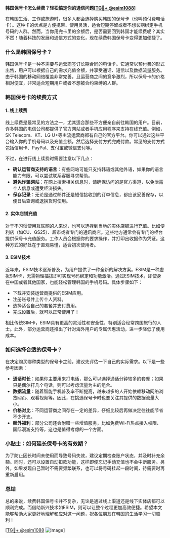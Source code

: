 **韩国保号卡怎么续费？轻松搞定你的通信问题[[TG💪+ @esim1088](https://t.me/s/esim1088)]**

在韩国生活、工作或旅游时，很多人都会选择购买韩国的保号卡（也叫预付费电话卡）。这种卡的优点是方便携带、使用灵活，适合短期停留或者不想长期绑定手机号码的人群。然而，当你用完卡里的余额后，是否需要回到韩国才能续费呢？其实不然！随着科技的发展和通信方式的变化，现在续费韩国保号卡变得更加便捷了。

### 什么是韩国保号卡？

韩国保号卡是一种不需要与运营商签订长期合同的电话卡。它通常以预付费的形式出售，用户可以根据自己的需求充值金额，并享受通话、短信以及数据流量服务。由于韩国的移动网络覆盖非常完善，且运营商之间的竞争激烈，所以保号卡的价格相对便宜，非常适合短期用户或者不想被合约束缚的人群。

### 韩国保号卡的续费方式

#### 1. 线上续费
线上续费是最常见的方法之一，尤其适合那些不方便亲自前往韩国的用户。目前，许多韩国的电信公司都提供了官方网站或者手机应用程序来支持在线充值。例如，SK Telecom、KT、LG U+等主流运营商都有自己的官方平台。你可以通过这些平台输入你的手机号码以及充值金额，然后选择支付方式完成付款。常见的支付方式包括信用卡、PayPal、支付宝或微信支付等。

不过，在进行线上续费时需要注意以下几点：
- **确认运营商支持的语言**：有些网站可能只支持韩语或其他外语，如果你的语言能力有限，可以尝试联系客服寻求帮助。
- **避免诈骗网站**：在网上搜索相关信息时，请确保访问的是官方渠道，以免泄露个人信息或遭受经济损失。
- **保存记录**：无论是通过邮件还是短信接收到的订单信息，都应该妥善保存，以便日后查询或退换货时使用。

#### 2. 实体店铺充值
对于不习惯使用互联网的人来说，也可以选择到当地的实体店铺进行充值。比如便利店（如CU、GS25）、超市或者专门的通讯商店。这些地方通常会有专门的柜台提供保号卡充值服务。工作人员会根据你的要求操作，并打印出收据作为凭证。这种方式的好处在于直观易懂，适合初次使用者。

#### 3. ESIM技术
近年来，ESIM技术逐渐普及，为用户提供了一种全新的解决方案。ESIM是一种虚拟SIM卡，无需物理插拔即可实现号码绑定和功能激活。通过ESIM技术，即使身在中国或者其他国家，也能轻松管理韩国的手机号码。具体步骤如下：
- 下载并安装运营商提供的ESIM应用。
- 注册账号并上传个人资料。
- 选择适合自己的套餐并支付费用。
- 完成设置后，就可以正常使用了！

相比传统SIM卡，ESIM具有更高的灵活性和安全性，特别适合经常跨国旅行的人士。此外，部分运营商还推出了针对海外用户的专属优惠活动，进一步降低了使用成本。

### 如何选择合适的保号卡？

在决定购买哪种类型的保号卡之前，建议先评估一下自己的实际需求。以下是一些参考因素：

- **通话时长**：如果你主要用来打电话，那么可以选择通话分钟较多的套餐；如果只是偶尔打几个电话，则可以考虑流量为主的组合。
- **数据流量**：随着智能手机普及率不断提高，越来越多的人开始依赖移动网络浏览网页、观看视频等。因此，在挑选保号卡时也要关注其提供的数据流量大小。
- **价格对比**：不同运营商之间存在一定的差异，仔细比较后再做决定往往能节省不少开支。
- **额外福利**：部分公司还会附赠一些增值服务，比如免费Wi-Fi热点接入权限、国际漫游支持等，这也是值得考虑的一个方面。

### 小贴士：如何延长保号卡的有效期？

为了防止因长时间未使用而导致号码失效，建议定期检查账户状态，并及时补充余额。同时，还可以设置自动扣款功能，这样即便忘记手动充值也不会中断服务。另外，如果发现自己暂时不需要频繁联系，也可以将号码挂起一段时间，待需要时再重新启用。

### 总结

总的来说，续费韩国保号卡并不复杂，无论是通过线上渠道还是线下实体店都可以顺利完成。而借助新兴技术如ESIM，则可以让整个过程更加高效便捷。希望本文能够帮助大家更好地理解和应对这一问题，祝各位朋友在韩国的生活学习一切顺利！

[[TG💪+ @esim1088](https://t.me/s/esim1088) ![Image](https://i.postimg.cc/4NQfJmqS/Snipaste-2025-05-13-00-14-12.png)]